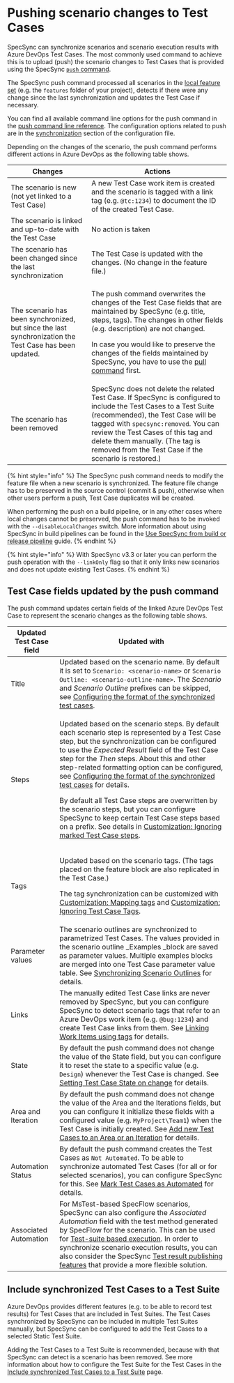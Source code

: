 # Pushing scenario changes to Test Cases

SpecSync can synchronize scenarios and scenario execution results with Azure DevOps Test Cases. The most commonly used command to achieve this is to upload (push) the scenario changes to Test Cases that is provided using the SpecSync [`push` command](../../reference/command-line-reference/push-command.md).

The SpecSync push command processed all scenarios in the [local feature set](../../important-concepts/how-to-define-the-local-feature-set-to-be-synchronized.md) (e.g. the `features` folder of your project), detects if there were any change since the last synchronization and updates the Test Case if necessary.

You can find all available command line options for the push command in the [push command line reference](../../reference/command-line-reference/push-command.md). The configuration options related to push are in the [synchronization](../../reference/configuration/configuration-synchronization/) section of the configuration file.

Depending on the changes of the scenario, the push command performs different actions in Azure DevOps as the following table shows.

| Changes                                                                                                | Actions                                                                                                                                                                                                                                                                                                                                                                                        |
| ------------------------------------------------------------------------------------------------------ | ---------------------------------------------------------------------------------------------------------------------------------------------------------------------------------------------------------------------------------------------------------------------------------------------------------------------------------------------------------------------------------------------- |
| The scenario is new (not yet linked to a Test Case)                                                    | A new Test Case work item is created and the scenario is tagged with a link tag (e.g. `@tc:1234`) to document the ID of the created Test Case.                                                                                                                                                                                                                                                 |
| The scenario is linked and up-to-date with the Test Case                                               | No action is taken                                                                                                                                                                                                                                                                                                                                                                             |
| The scenario has been changed since the last synchronization                                           | The Test Case is updated with the changes. (No change in the feature file.)                                                                                                                                                                                                                                                                                                                    |
| The scenario has been synchronized, but since the last synchronization the Test Case has been updated. | <p>The push command overwrites the changes of the Test Case fields that are maintained by SpecSync (e.g. title, steps, tags). The changes in other fields (e.g. description) are not changed.</p><p>In case you would like to preserve the changes of the fields maintained by SpecSync, you have to use the <a href="../pull-features/two-way-synchronization.md">pull command</a> first.</p> |
| The scenario has been removed                                                                          | SpecSync does not delete the related Test Case. If SpecSync is configured to include the Test Cases to a Test Suite (recommended), the Test Case will be tagged with `specsync:removed`. You can review the Test Cases of this tag and delete them manually. (The tag is removed from the Test Case if the scenario is restored.)                                                              |

{% hint style="info" %}
The SpecSync push command needs to modify the feature file when a new scenario is synchronized. The feature file change has to be preserved in the source control (commit & push), otherwise when other users perform a push, Test Case duplicates will be created.

When performing the push on a build pipeline, or in any other cases where local changes cannot be preserved, the push command has to be invoked with the `--disableLocalChanges` switch. More information about using SpecSync in build pipelines can be found in the [Use SpecSync from build or release pipeline](../../important-concepts/synchronizing-test-cases-from-build.md) guide.
{% endhint %}

{% hint style="info" %}
With SpecSync v3.3 or later you can perform the push operation with the `--linkOnly` flag so that it only links new scenarios and does not update existing Test Cases.
{% endhint %}

## Test Case fields updated by the push command

The push command updates certain fields of the linked Azure DevOps Test Case to represent the scenario changes as the following table shows.

| Updated Test Case field | Updated with                                                                                                                                                                                                                                                                                                                                                                                                                                                                                                                                                                                                                                                                                                                                                          |
| ----------------------- | --------------------------------------------------------------------------------------------------------------------------------------------------------------------------------------------------------------------------------------------------------------------------------------------------------------------------------------------------------------------------------------------------------------------------------------------------------------------------------------------------------------------------------------------------------------------------------------------------------------------------------------------------------------------------------------------------------------------------------------------------------------------- |
| Title                   | Updated based on the scenario name. By default it is set to `Scenario: <scenario-name>` or `Scenario Outline: <scenario-outline-name>`. The _Scenario_ and _Scenario Outline_ prefixes can be skipped, see [Configuring the format of the synchronized test cases](configuring-the-format-of-the-synchronized-test-cases.md).                                                                                                                                                                                                                                                                                                                                                                                                                                         |
| Steps                   | <p>Updated based on the scenario steps. By default each scenario step is represented by a Test Case step, but the synchronization can be configured to use the <em>Expected Result</em> field of the Test Case step for the <em>Then</em> steps. About this and other step-related formatting option can be configured, see <a href="configuring-the-format-of-the-synchronized-test-cases.md">Configuring the format of the synchronized test cases</a> for details.</p><p>By default all Test Case steps are overwritten by the scenario steps, but you can configure SpecSync to keep certain Test Case steps based on a prefix. See details in <a href="customization-ignoring-marked-test-case-steps.md">Customization: Ignoring marked Test Case steps</a>.</p> |
| Tags                    | <p>Updated based on the scenario tags. (The tags placed on the feature block are also replicated in the Test Case.)</p><p>The tag synchronization can be customized with <a href="customization-mapping-tags.md">Customization: Mapping tags</a> and <a href="customization-ignoring-test-case-tags.md">Customization: Ignoring Test Case Tags</a>.</p>                                                                                                                                                                                                                                                                                                                                                                                                               |
| Parameter values        | The scenario outlines are synchronized to parametrized Test Cases. The values provided in the scenario outline _Examples _block are saved as parameter values. Multiple examples blocks are merged into one Test Case parameter value table. See [Synchronizing Scenario Outlines](synchronizing-scenario-outlines.md) for details.                                                                                                                                                                                                                                                                                                                                                                                                                                   |
| Links                   | The manually edited Test Case links are never removed by SpecSync, but you can configure SpecSync to detect scenario tags that refer to an Azure DevOps work item (e.g. `@bug:1234`) and create Test Case links from them. See [Linking Work Items using tags](../common-synchronization-features/linking-work-items-with-tags.md) for details.                                                                                                                                                                                                                                                                                                                                                                                                                       |
| State                   | By default the push command does not change the value of the State field, but you can configure it to reset the state to a specific value (e.g. `Design`) whenever the Test Case is changed. See [Setting Test Case State on change](setting-test-case-state-on-change.md) for details.                                                                                                                                                                                                                                                                                                                                                                                                                                                                               |
| Area and Iteration      | By default the push command does not change the value of the Area and the Iterations fields, but you can configure it initialize these fields with a configured value (e.g. `MyProject\Team1`) when the Test Case is initially created. See [Add new Test Cases to an Area or an Iteration](add-new-test-cases-to-an-area-or-an-iteration.md) for details.                                                                                                                                                                                                                                                                                                                                                                                                            |
| Automation Status       | By default the push command creates the Test Cases as `Not Automated`. To be able to synchronize automated Test Cases (for all or for selected scenarios), you can configure SpecSync for this. See [Mark Test Cases as Automated](mark-test-cases-as-automated.md) for details.                                                                                                                                                                                                                                                                                                                                                                                                                                                                                      |
| Associated Automation   | For MsTest-based SpecFlow scenarios, SpecSync can also configure the _Associated Automation_ field with the test method generated by SpecFlow for the scenario. This can be used for [Test-suite based execution](../test-result-publishing-features/support-for-azure-devops-test-plan-test-suite-based-test-execution.md). In order to synchronize scenario execution results, you can also consider the SpecSync [Test result publishing features](../test-result-publishing-features/) that provide a more flexible solution.                                                                                                                                                                                                                                     |

## Include synchronized Test Cases to a Test Suite

Azure DevOps provides different features (e.g. to be able to record test results) for Test Cases that are included in Test Suites. The Test Cases synchronized by SpecSync can be included in multiple Test Suites manually, but SpecSync can be configured to add the Test Cases to a selected Static Test Suite.

Adding the Test Cases to a Test Suite is recommended, because with that SpecSync can detect is a scenario has been removed. See more information about how to configure the Test Suite for the Test Cases in the [Include synchronized Test Cases to a Test Suite](../common-synchronization-features/group-synchronized-test-cases-to-a-test-suite.md) page.
